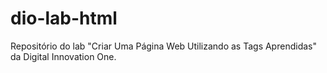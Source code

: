 # dio-lab-html
Repositório do lab "Criar Uma Página Web Utilizando as Tags Aprendidas" da Digital Innovation One.
